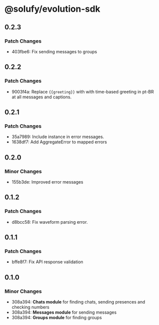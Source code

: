# @solufy/evolution-sdk

## 0.2.3

### Patch Changes

- 403fbe6: Fix sending messages to groups

## 0.2.2

### Patch Changes

- 9003f4a: Replace `{{greeting}}` with with time-based greeting in pt-BR at all messages and captions.

## 0.2.1

### Patch Changes

- 35a7989: Include instance in error messages.
- 1638df7: Add AggregateError to mapped errors

## 0.2.0

### Minor Changes

- 155b3de: Improved error messages

## 0.1.2

### Patch Changes

- d8bcc58: Fix waveform parsing error.

## 0.1.1

### Patch Changes

- bffe8f7: Fix API response validation

## 0.1.0

### Minor Changes

- 308a394: **Chats module** for finding chats, sending presences and checking numbers
- 308a394: **Messages module** for sending messages
- 308a394: **Groups module** for finding groups
